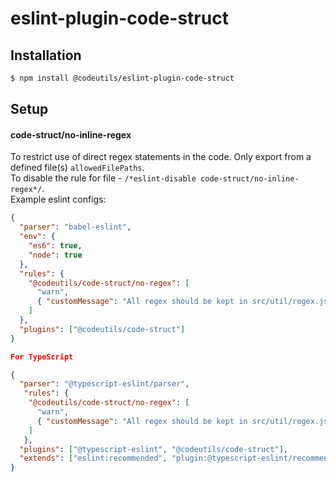 # eslint-plugin-code-struct

## Installation

```sh
$ npm install @codeutils/eslint-plugin-code-struct
```

## Setup

#### code-struct/no-inline-regex

To restrict use of direct regex statements in the code. Only export from a defined file(s) `allowedFilePaths`.  
To disable the rule for file - `/*eslint-disable code-struct/no-inline-regex*/`.  
Example eslint configs:

```json
{
  "parser": "babel-eslint",
  "env": {
    "es6": true,
    "node": true
  },
  "rules": {
    "@codeutils/code-struct/no-regex": [
      "warn",
      { "customMessage": "All regex should be kept in src/util/regex.js" }
    ]
  },
  "plugins": ["@codeutils/code-struct"]
}

For TypeScript

{
  "parser": "@typescript-eslint/parser",
   "rules": {
    "@codeutils/code-struct/no-regex": [
      "warn",
      { "customMessage": "All regex should be kept in src/util/regex.js" }
    ]
   },
  "plugins": ["@typescript-eslint", "@codeutils/code-struct"],
  "extends": ["eslint:recommended", "plugin:@typescript-eslint/recommended"]
}


```
